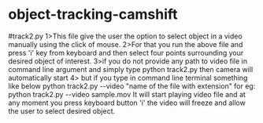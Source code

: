 # object-tracking-camshift
#track2.py
    1>This file give the user the option to select object in a video manually using the click of mouse.
    2>For that you run the above file and press 'i' key from keyboard and then select four points surrounding your desired object of interest.
    3>if you do not provide any path to video file in command line argument and simply type
         python track2.py     then camera will automatically start
    4> but if you type in command line terminal something like below
        python track2.py --video "name of the file with extension"
        for eg:  python track2.py --video sample.mov
        It will start playing video file and at any moment you press keyboard button 'i' the video will freeze and allow the 
        user to select desired object.
    
